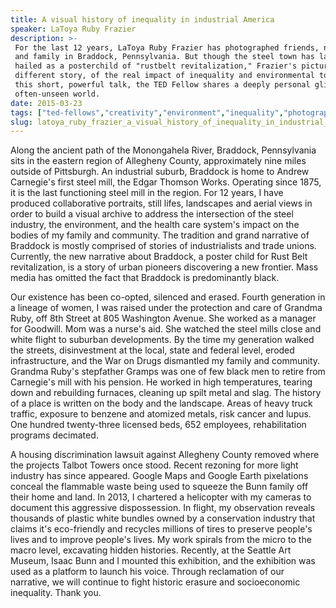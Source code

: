 ```yaml
---
title: A visual history of inequality in industrial America
speaker: LaToya Ruby Frazier
description: >-
 For the last 12 years, LaToya Ruby Frazier has photographed friends, neighbors
 and family in Braddock, Pennsylvania. But though the steel town has lately been
 hailed as a posterchild of "rustbelt revitalization," Frazier's pictures tell a
 different story, of the real impact of inequality and environmental toxicity. In
 this short, powerful talk, the TED Fellow shares a deeply personal glimpse of an
 often-unseen world.
date: 2015-03-23
tags: ["ted-fellows","creativity","environment","inequality","photography","social-change","art","community"]
slug: latoya_ruby_frazier_a_visual_history_of_inequality_in_industrial_america
---
```


Along the ancient path of the Monongahela River, Braddock, Pennsylvania sits in the
eastern region of Allegheny County, approximately nine miles outside of Pittsburgh. An
industrial suburb, Braddock is home to Andrew Carnegie's first steel mill, the Edgar
Thomson Works. Operating since 1875, it is the last functioning steel mill in the region.
For 12 years, I have produced collaborative portraits, still lifes, landscapes and aerial
views in order to build a visual archive to address the intersection of the steel
industry, the environment, and the health care system's impact on the bodies of my family
and community. The tradition and grand narrative of Braddock is mostly comprised of stories
of industrialists and trade unions. Currently, the new narrative about Braddock, a poster
child for Rust Belt revitalization, is a story of urban pioneers discovering a new
frontier. Mass media has omitted the fact that Braddock is predominantly
black.

Our existence has been co-opted, silenced and erased. Fourth generation in a lineage of
women, I was raised under the protection and care of Grandma Ruby, off 8th Street at 805
Washington Avenue. She worked as a manager for Goodwill. Mom was a nurse's aid. She
watched the steel mills close and white flight to suburban developments. By the time my
generation walked the streets, disinvestment at the local, state and federal level, eroded
infrastructure, and the War on Drugs dismantled my family and community. Grandma Ruby's
stepfather Gramps was one of few black men to retire from Carnegie's mill with his
pension. He worked in high temperatures, tearing down and rebuilding furnaces, cleaning up
spilt metal and slag. The history of a place is written on the body and the landscape.
Areas of heavy truck traffic, exposure to benzene and atomized metals, risk cancer and
lupus. One hundred twenty-three licensed beds, 652 employees, rehabilitation programs
decimated.

A housing discrimination lawsuit against Allegheny County removed where the projects
Talbot Towers once stood. Recent rezoning for more light industry has since appeared.
Google Maps and Google Earth pixelations conceal the flammable waste being used to squeeze
the Bunn family off their home and land. In 2013, I chartered a helicopter with my cameras
to document this aggressive dispossession. In flight, my observation reveals thousands of
plastic white bundles owned by a conservation industry that claims it's eco-friendly and
recycles millions of tires to preserve people's lives and to improve people's lives. My
work spirals from the micro to the macro level, excavating hidden histories. Recently, at
the Seattle Art Museum, Isaac Bunn and I mounted this exhibition, and the exhibition was
used as a platform to launch his voice. Through reclamation of our narrative, we will
continue to fight historic erasure and socioeconomic inequality. Thank you.

<!--
ad_duration=3.33
comment_count=46
event="TED2015"
external_start_time=0
has_talk_citation=0
intro_duration=11.82
is_subtitle_required="False"
is_talk_featured="True"
language="en"
language_swap="False"
native_language="en"
number_of_related_talks=6
number_of_speakers=1
number_of_subtitled_videos=28
number_of_tags=8
number_of_talk_download_languages=28
number_of_talk_more_resources=2
number_of_talk_recommendations=2
number_of_talks_take_actions=0
post_ad_duration=0.83
published_timestamp="2015-06-18 14:54:24"
recording_date="2015-03-23"
speaker_description="Visual artist"
speaker_is_published=1
speaker_name="LaToya Ruby Frazier"
talk_name="A visual history of inequality in industrial America"
talk_recommendations_blurb="Explore some of the works that have influenced LaToya Ruby Frazier's work."
talks_tags=["ted-fellows","creativity","environment","inequality","photography","social-change","art","community"]
talks_take_action=[]
url_audio="https://download.ted.com/talks/LaToyaRubyFrazier_2015U.mp3?apikey=acme-roadrunner"
url_photo_speaker="https://pe.tedcdn.com/images/ted/2261334cf53afbaf7e6a9e91f706c6113462b116_254x191.jpg"
url_photo_talk="https://pe.tedcdn.com/images/ted/29f4ebbd70cad844cbb0a89fbf1aeb0cfedcdb67_2880x1620.jpg"
url_webpage="https://www.ted.com/talks/latoya_ruby_frazier_a_visual_history_of_inequality_in_industrial_america"
video_type_name="TED Stage Talk"
-->
